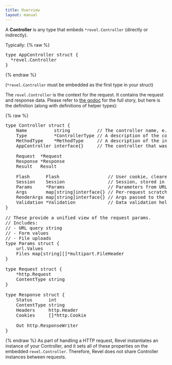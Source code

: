 ```yaml
---
title: Overview
layout: manual
---
```


A **Controller** is any type that embeds `*revel.Controller` (directly or indirectly).
    
Typically:
{% raw %}
<pre class="prettyprint lang-go">
type AppController struct {
  *revel.Controller
}
</pre>
{% endraw %}

(`*revel.Controller` must be embedded as the first type in your struct)

The `revel.Controller` is the context for the request.  It contains the request
and response data.  Please refer to [the godoc](../docs/godoc/controller.html)
for the full story, but here is the definition (along with definitions of helper types):

{% raw %}
<pre class="prettyprint lang-go">
type Controller struct {
    Name          string          // The controller name, e.g. "Application"
    Type          *ControllerType // A description of the controller type.
    MethodType    *MethodType     // A description of the invoked action type.
    AppController interface{}     // The controller that was instantiated.

    Request  *Request
    Response *Response
    Result   Result

    Flash      Flash                  // User cookie, cleared after 1 request.
    Session    Session                // Session, stored in cookie, signed.
    Params     *Params                // Parameters from URL and form (including multipart).
    Args       map[string]interface{} // Per-request scratch space.
    RenderArgs map[string]interface{} // Args passed to the template.
    Validation *Validation            // Data validation helpers
}

// These provide a unified view of the request params.
// Includes:
// - URL query string
// - Form values
// - File uploads
type Params struct {
	url.Values
	Files map[string][]*multipart.FileHeader
}

type Request struct {
	*http.Request
	ContentType string
}

type Response struct {
	Status      int
	ContentType string
	Headers     http.Header
	Cookies     []*http.Cookie

	Out http.ResponseWriter
}
</pre>
{% endraw %}
As part of handling a HTTP request, Revel instantiates an instance of your
Controller, and it sets all of these properties on the embedded
`revel.Controller`.  Therefore, Revel does not share Controller instances between
requests.


